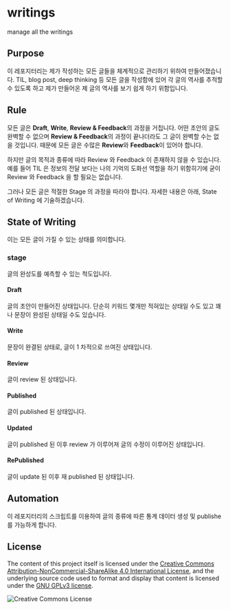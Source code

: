 # writings

manage all the writings

## Purpose

이 레포지터리는 제가 작성하는 모든 글들을 체계적으로 관리하기 위하여 만들어졌습니다. TIL, blog post, deep thinking 등 모든 글을 작성함에 있어 각 글의 역사를 추적할 수 있도록 하고 제가 만들어온 제 글의 역사를 보기 쉽게 하기 위함입니다.

## Rule

모든 글은 **Draft**, **Write**, **Review & Feedback**의 과정을 거칩니다. 어떤 초안의 글도 완벽할 수 없으며 **Review & Feedback**의 과정이 끝나더라도 그 글이 완벽할 수는 없을 것입니다. 때문에 모든 글은 수많은 **Review**와 **Feedback**이 있어야 합니다.

하지만 글의 목적과 종류에 따라 Review 와 Feedback 이 존재하지 않을 수 있습니다. 예를 들어 TIL 은 정보의 전달 보다는 나의 기억의 도화선 역할을 하기 위함히기에 굳이 Review 와 Feedback 을 할 필요는 없습니다.

그러나 모든 글은 적절한 Stage 의 과정을 따라야 합니다. 자세한 내용은 아래, State of Writing 에 기술하겠습니다.

## State of Writing

이는 모든 글이 가질 수 있는 상태를 의미합니다.

### stage

글의 완성도를 예측할 수 있는 척도입니다.

#### Draft

글의 초안이 만들어진 상태입니다. 단순히 키워드 몇개만 적혀있는 상태일 수도 있고 꽤나 문장이 완성된 상태일 수도 있습니다.

#### Write

문장이 완결된 상태로, 글이 1 차적으로 쓰여진 상태입니다.

#### Review

글이 review 된 상태입니다.

#### Published

글이 published 된 상태입니다.

#### Updated

글이 published 된 이후 review 가 이루어져 글의 수정이 이루어진 상태입니다.

#### RePublished

글이 update 된 이후 재 published 된 상태입니다.

## Automation

이 레포지터리의 스크립트를 이용하여 글의 종류에 따른 통계 데이터 생성 및 publishe 를 가능하게 합니다.

## License

The content of this project itself is licensed under the [Creative Commons Attribution-NonCommercial-ShareAlike 4.0 International License](http://creativecommons.org/licenses/by-nc-sa/4.0/), and the underlying source code used to format and display that content is licensed under the [GNU GPLv3 license](./LICENSE.GPL).

![Creative Commons License](https://i.creativecommons.org/l/by-nc-sa/4.0/88x31.png)
